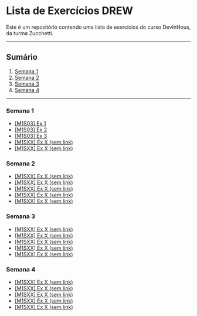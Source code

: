 # Lista de Exercícios DREW

Este é um repositório contendo uma lista de exercícios do curso DevInHous, da turma Zucchetti.

---

## Sumário

1. [Semana 1](#semana-1)
2. [Semana 2](#semana-2)
3. [Semana 3](#semana-3)
4. [Semana 4](#semana-4)

---

### Semana 1

- [[M1S03] Ex 1](https://github.com/vdr3w/trellodevinhouse/blob/main/%5BM1S03%5D%20Ex%201/index.html)
- [[M1S03] Ex 2](https://github.com/vdr3w/trellodevinhouse/blob/main/%5BM1S03%5D%20Ex%202/index.html)
- [[M1S03] Ex 3](https://github.com/vdr3w/trellodevinhouse/blob/main/%5BM1S03%5D%20Ex%203/index.html)
- [[M1SXX] Ex X (sem link)](https://github.com/vdr3w/trellodevinhouse/tree/main#semana-1)
- [[M1SXX] Ex X (sem link)](https://github.com/vdr3w/trellodevinhouse/tree/main#semana-1)

### Semana 2

- [[M1SXX] Ex X (sem link)](https://github.com/vdr3w/trellodevinhouse/tree/main#semana-1)
- [[M1SXX] Ex X (sem link)](https://github.com/vdr3w/trellodevinhouse/tree/main#semana-1)
- [[M1SXX] Ex X (sem link)](https://github.com/vdr3w/trellodevinhouse/tree/main#semana-1)
- [[M1SXX] Ex X (sem link)](https://github.com/vdr3w/trellodevinhouse/tree/main#semana-1)
- [[M1SXX] Ex X (sem link)](https://github.com/vdr3w/trellodevinhouse/tree/main#semana-1)

### Semana 3

- [[M1SXX] Ex X (sem link)](https://github.com/vdr3w/trellodevinhouse/tree/main#semana-1)
- [[M1SXX] Ex X (sem link)](https://github.com/vdr3w/trellodevinhouse/tree/main#semana-1)
- [[M1SXX] Ex X (sem link)](https://github.com/vdr3w/trellodevinhouse/tree/main#semana-1)
- [[M1SXX] Ex X (sem link)](https://github.com/vdr3w/trellodevinhouse/tree/main#semana-1)
- [[M1SXX] Ex X (sem link)](https://github.com/vdr3w/trellodevinhouse/tree/main#semana-1)

### Semana 4

- [[M1SXX] Ex X (sem link)](https://github.com/vdr3w/trellodevinhouse/tree/main#semana-1)
- [[M1SXX] Ex X (sem link)](https://github.com/vdr3w/trellodevinhouse/tree/main#semana-1)
- [[M1SXX] Ex X (sem link)](https://github.com/vdr3w/trellodevinhouse/tree/main#semana-1)
- [[M1SXX] Ex X (sem link)](https://github.com/vdr3w/trellodevinhouse/tree/main#semana-1)
- [[M1SXX] Ex X (sem link)](https://github.com/vdr3w/trellodevinhouse/tree/main#semana-1)

